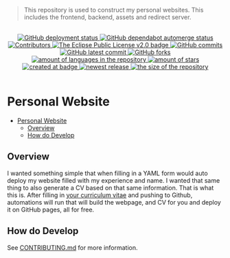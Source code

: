 > This repository is used to construct my personal websites. This includes the frontend, backend, assets and redirect server.


<br>
<div align="center">
    <!--~ Repository CI/CD ~-->
    <a href="https://github.com/homelab-Tygo-van-den-Hurk/personal-website/actions/workflows/deploy-github-pages.yml">
        <img src="https://github.com/homelab-Tygo-van-den-Hurk/personal-website/workflows/Deploy%20GitHub%20Pages/badge.svg?style=flat" alt="GitHub deployment status" />
    </a>
    <a href="https://github.com/homelab-Tygo-van-den-Hurk/personal-website/actions/workflows/dependabot-automerge.yml">
        <img src="https://github.com/homelab-Tygo-van-den-Hurk/personal-website/workflows/Dependabot%20Automerge/badge.svg?style=flat" alt="GitHub dependabot automerge status" />
    </a>
    <!--~ Repository Statistics ~-->
    <a href="https://github.com/homelab-Tygo-van-den-Hurk/personal-website/graphs/contributors">
        <img src="https://img.shields.io/github/contributors/homelab-Tygo-van-den-Hurk/personal-website?style=flat" alt="Contributors"/>
    </a>
    <a href="https://github.com/homelab-Tygo-van-den-Hurk/personal-website/blob/main/LICENSE">
        <img src="https://img.shields.io/github/license/homelab-Tygo-van-den-Hurk/personal-website?style=flat" alt="The Eclipse Public License v2.0 badge" />
    </a>
    <a href="https://github.com/homelab-Tygo-van-den-Hurk/personal-website/commit">
        <img src="https://badgen.net/github/commits/homelab-Tygo-van-den-Hurk/personal-website?style=flat" alt="GitHub commits" />
    </a>
     <a href="https://github.com/homelab-Tygo-van-den-Hurk/personal-website/commit">
        <img src="https://badgen.net/github/last-commit/homelab-Tygo-van-den-Hurk/personal-website?style=flat" alt="GitHub latest commit" />
    </a>
    <a href="https://github.com/homelab-Tygo-van-den-Hurk/personal-website/network/">
        <img src="https://badgen.net/github/forks/homelab-Tygo-van-den-Hurk/personal-website?style=flat" alt="GitHub forks" />
    </a>
    <a href="https://github.com/homelab-Tygo-van-den-Hurk/personal-website/">
        <img src="https://img.shields.io/github/languages/count/homelab-Tygo-van-den-Hurk/personal-website?style=flat" alt="amount of languages in the repository" />
    </a>   
    <a href="https://github.com/homelab-Tygo-van-den-Hurk/personal-website/stargazers">
        <img src="https://img.shields.io/github/stars/homelab-Tygo-van-den-Hurk/personal-website?style=flat" alt="amount of stars" />
    </a>
    <!--~ Repository Updates ~-->
    <a href="https://github.com/homelab-Tygo-van-den-Hurk/personal-website/pulse">
        <img src="https://img.shields.io/github/created-at/homelab-Tygo-van-den-Hurk/personal-website?style=flat" alt="created at badge" />
    </a>
    <a href="https://github.com/homelab-Tygo-van-den-Hurk/personal-website/release">
        <img src="https://img.shields.io/github/release/homelab-Tygo-van-den-Hurk/personal-website?style=flat&display_name=release" alt="newest release" />
    </a>
    <a href="https://github.com/homelab-Tygo-van-den-Hurk/personal-website/">
        <img src="https://img.shields.io/github/repo-size/homelab-Tygo-van-den-Hurk/personal-website?style=flat" alt="the size of the repository" />
    </a>   
</div>
<br>

# Personal Website

- [Personal Website](#personal-website)
  - [Overview](#overview)
  - [How do Develop](#how-do-develop)

## Overview 

I wanted something simple that when filling in a YAML form would auto deploy my website filled with my experience and name. I wanted that same thing to also generate a CV based on that same information. That is what this is. After filling in [your curriculum vitae](./curriculum-vitae.yaml) and pushing to Github, automations will run that will build the webpage, and CV for you and deploy it on GitHub pages, all for free.

## How do Develop

See [CONTRIBUTING.md](./CONTRIBUTING.md#how-to-develop) for more information.
